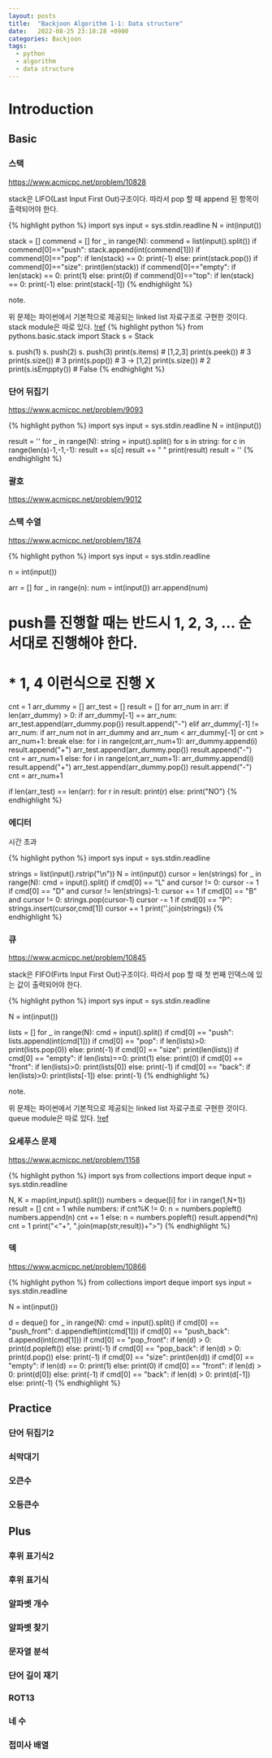 ```yaml
---
layout: posts
title:  "Backjoon Algorithm 1-1: Data structure"
date:   2022-08-25 23:10:28 +0900
categories: Backjoon
tags:
  - python
  - algorithm
  - data structure
---
```


# Introduction

## Basic
### 스택
https://www.acmicpc.net/problem/10828

stack은 LIFO(Last Input First Out)구조이다.
따라서 pop 할 때 append 된 항목이 출력되어야 한다. 

{% highlight python %}
import sys
input = sys.stdin.readline
N = int(input())

stack = []
commend = []
for _ in range(N):
    commend = list(input().split())
    if commend[0]=="push":
        stack.append(int(commend[1]))
    if commend[0]=="pop":
        if len(stack) == 0:
            print(-1)
        else:
            print(stack.pop())
    if commend[0]=="size":
        print(len(stack))
    if commend[0]=="empty":
        if len(stack) == 0:
            print(1)
        else:
            print(0)
    if commend[0]=="top":
        if len(stack) == 0:
            print(-1)
        else:
            print(stack[-1])
{% endhighlight %}

note.

위 문제는 파이썬에서 기본적으로 제공되는 linked list 자료구조로 구현한 것이다.
stack module은 따로 있다. [!ref](https://runestone.academy/runestone/books/published/pythonds/BasicDS/ImplementingaStackinPython.html)
{% highlight python %}
from pythons.basic.stack import Stack
s = Stack

s. push(1)
s. push(2)
s. push(3)
print(s.items) # [1,2,3]
print(s.peek()) # 3
print(s.size()) # 3
print(s.pop()) # 3 -> [1,2]
print(s.size()) # 2
print(s.isEmppty()) # False
{% endhighlight %}

### 단어 뒤집기

https://www.acmicpc.net/problem/9093

{% highlight python %}
import sys
input = sys.stdin.readline
N = int(input())

result = ''
for _ in range(N):
  string = input().split()
  for s in string:
    for c in range(len(s)-1,-1,-1):
      result += s[c]
    result += " "
  print(result)
  result = ''
{% endhighlight %}

### 괄호

https://www.acmicpc.net/problem/9012

### 스택 수열

https://www.acmicpc.net/problem/1874

{% highlight python %}
import sys
input = sys.stdin.readline

n = int(input())

arr = []
for _ in range(n):
    num = int(input())
    arr.append(num)

# push를 진행할 때는 반드시 1, 2, 3, ... 순서대로 진행해야 한다.
# * 1, 4 이런식으로 진행 X

cnt = 1
arr_dummy = []
arr_test = []
result = []
for arr_num in arr:
    if len(arr_dummy) > 0:
        if arr_dummy[-1] == arr_num:
            arr_test.append(arr_dummy.pop())
            result.append("-")
        elif arr_dummy[-1] != arr_num:
            if arr_num not in arr_dummy and arr_num < arr_dummy[-1] or cnt > arr_num+1:
                break
            else:
                for i in range(cnt,arr_num+1):
                    arr_dummy.append(i)
                    result.append("+")
                arr_test.append(arr_dummy.pop())
                result.append("-")
                cnt = arr_num+1
    else:
        for i in range(cnt,arr_num+1):
            arr_dummy.append(i)
            result.append("+")
        arr_test.append(arr_dummy.pop())
        result.append("-")
        cnt = arr_num+1

if len(arr_test) == len(arr):
    for r in result:
        print(r)
else:
    print("NO")
{% endhighlight %}

### 에디터

시간 초과

{% highlight python %}
import sys
input = sys.stdin.readline

strings = list(input().rstrip("\n"))
N = int(input())
cursor = len(strings)
for _ in range(N):
    cmd = input().split()
    if cmd[0] == "L" and cursor != 0:
        cursor -= 1
    if cmd[0] == "D" and cursor != len(strings)-1:
        cursor += 1
    if cmd[0] == "B" and cursor != 0:
        strings.pop(cursor-1)
        cursor -= 1
    if cmd[0] == "P":
        strings.insert(cursor,cmd[1])
        cursor += 1
print(''.join(strings))
{% endhighlight %}

### 큐

https://www.acmicpc.net/problem/10845

stack은 FIFO(Firts Input First Out)구조이다.
따라서 pop 할 때 첫 번째 인덱스에 있는 값이 출력되어야 한다.

{% highlight python %}
import sys
input = sys.stdin.readline

N = int(input())

lists = []
for _ in range(N):
    cmd = input().split()
    if cmd[0] == "push":
        lists.append(int(cmd[1]))
    if cmd[0] == "pop":
        if len(lists)>0:
            print(lists.pop(0))
        else:
            print(-1)
    if cmd[0] == "size":
        print(len(lists))
    if cmd[0] == "empty":
        if len(lists)==0:
            print(1)
        else:
            print(0)
    if cmd[0] == "front":
        if len(lists)>0:
            print(lists[0])
        else:
            print(-1)
    if cmd[0] == "back":
        if len(lists)>0:
            print(lists[-1])
        else:
            print(-1)
{% endhighlight %}

note.

위 문제는 파이썬에서 기본적으로 제공되는 linked list 자료구조로 구현한 것이다.
queue module은 따로 있다. [!ref](https://docs.python.org/ko/3.7/library/queue.html)

### 요세푸스 문제

https://www.acmicpc.net/problem/1158

{% highlight python %}
import sys
from collections import deque
input = sys.stdin.readline

N, K = map(int,input().split())
numbers = deque([i] for i in range(1,N+1))
result = []
cnt = 1
while numbers:
    if cnt%K != 0:
        n = numbers.popleft()
        numbers.append(n)
        cnt += 1
    else:
        n = numbers.popleft()
        result.append(*n)
        cnt = 1
print("<"+", ".join(map(str,result))+">")
{% endhighlight %}

### 덱

https://www.acmicpc.net/problem/10866

{% highlight python %}
from collections import deque
import sys
input = sys.stdin.readline

N = int(input())

d = deque()
for _ in range(N):
    cmd = input().split()
    if cmd[0] == "push_front":
        d.appendleft(int(cmd[1]))
    if cmd[0] == "push_back":
        d.append(int(cmd[1]))
    if cmd[0] == "pop_front":
        if len(d) > 0:
            print(d.popleft())
        else:
            print(-1)
    if cmd[0] == "pop_back":
        if len(d) > 0:
            print(d.pop())
        else:
            print(-1)
    if cmd[0] == "size":
        print(len(d))
    if cmd[0] == "empty":
        if len(d) == 0:
            print(1)
        else:
            print(0)
    if cmd[0] == "front":
        if len(d) > 0:
            print(d[0])
        else:
            print(-1)
    if cmd[0] == "back":
        if len(d) > 0:
            print(d[-1])
        else:
            print(-1)
{% endhighlight %}

## Practice

### 단어 뒤집기2

### 쇠막대기

### 오큰수

### 오등큰수

## Plus

### 후위 표기식2

### 후위 표기식

### 알파벳 개수

### 알파벳 찾기

### 문자열 분석

### 단어 길이 재기

### ROT13

### 네 수

### 접미사 배열